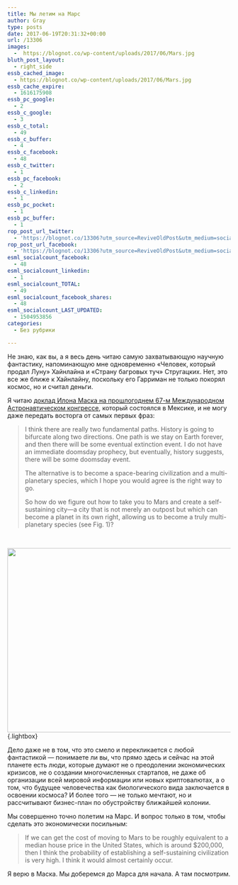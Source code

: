 ```yaml
---
title: Мы летим на Марс
author: Gray
type: posts
date: 2017-06-19T20:31:32+00:00
url: /13306
images:
  -  https://blognot.co/wp-content/uploads/2017/06/Mars.jpg
bluth_post_layout:
  - right_side
essb_cached_image:
  - https://blognot.co/wp-content/uploads/2017/06/Mars.jpg
essb_cache_expire:
  - 1616175908
essb_pc_google:
  - 2
essb_c_google:
  - 3
essb_c_total:
  - 49
essb_c_buffer:
  - 4
essb_c_facebook:
  - 48
essb_c_twitter:
  - 1
essb_pc_facebook:
  - 2
essb_c_linkedin:
  - 1
essb_pc_pocket:
  - 1
essb_pc_buffer:
  - 1
rop_post_url_twitter:
  - 'https://blognot.co/13306?utm_source=ReviveOldPost&utm_medium=social&utm_campaign=ReviveOldPost'
rop_post_url_facebook:
  - 'https://blognot.co/13306?utm_source=ReviveOldPost&utm_medium=social&utm_campaign=ReviveOldPost'
esml_socialcount_facebook:
  - 48
esml_socialcount_linkedin:
  - 1
esml_socialcount_TOTAL:
  - 49
esml_socialcount_facebook_shares:
  - 48
esml_socialcount_LAST_UPDATED:
  - 1504953856
categories:
  - Без рубрики

---
```








Не знаю, как вы, а я весь день читаю самую захватывающую научную фантастику, напоминающую мне одновременно &#171;Человек, который продал Луну&#187; Хайнлайна и &#171;Страну багровых туч&#187; Стругацких. Нет, это все же ближе к Хайнлайну, поскольку его Гарриман не только покорял космос, но и считал деньги.

Я читаю [доклад Илона Маска на прошлогоднем 67-м Международном Астронавтическом конгрессе][1], который состоялся в Мексике, и не могу даже передать восторга от самых первых фраз:

> I think there are really two fundamental paths. History is going to bifurcate along two directions. One path is we stay on Earth forever, and then there will be some eventual extinction event. I do not have an immediate doomsday prophecy, but eventually, history suggests, there will be some doomsday event.
> 
> The alternative is to become a space-bearing civilization and a multi-planetary species, which I hope you would agree is the right way to go.
> 
> So how do we figure out how to take you to Mars and create a self-sustaining city—a city that is not merely an outpost but which can become a planet in its own right, allowing us to become a truly multi-planetary species (see Fig. 1)?

&nbsp;

[<img data-attachment-id="13307" data-permalink="https://blognot.co/13306/mars" data-orig-file="https://i1.wp.com/blognot.co/wp-content/uploads/2017/06/Mars.jpg?fit=1200%2C675&ssl=1" data-orig-size="1200,675" data-comments-opened="1" data-image-meta="{&quot;aperture&quot;:&quot;0&quot;,&quot;credit&quot;:&quot;&quot;,&quot;camera&quot;:&quot;&quot;,&quot;caption&quot;:&quot;&quot;,&quot;created_timestamp&quot;:&quot;0&quot;,&quot;copyright&quot;:&quot;&quot;,&quot;focal_length&quot;:&quot;0&quot;,&quot;iso&quot;:&quot;0&quot;,&quot;shutter_speed&quot;:&quot;0&quot;,&quot;title&quot;:&quot;&quot;,&quot;orientation&quot;:&quot;0&quot;}" data-image-title="Mars" data-image-description="" data-medium-file="https://i1.wp.com/blognot.co/wp-content/uploads/2017/06/Mars.jpg?fit=300%2C169&ssl=1" data-large-file="https://i1.wp.com/blognot.co/wp-content/uploads/2017/06/Mars.jpg?fit=740%2C416&ssl=1" class="aligncenter wp-image-13307 size-large" src="https://i1.wp.com/blognot.co/wp-content/uploads/2017/06/Mars.jpg?resize=740%2C416&#038;ssl=1" alt="" width="740" height="416" data-wp-pid="13307" srcset="https://i1.wp.com/blognot.co/wp-content/uploads/2017/06/Mars.jpg?resize=1024%2C576&ssl=1 1024w, https://i1.wp.com/blognot.co/wp-content/uploads/2017/06/Mars.jpg?resize=300%2C169&ssl=1 300w, https://i1.wp.com/blognot.co/wp-content/uploads/2017/06/Mars.jpg?resize=768%2C432&ssl=1 768w, https://i1.wp.com/blognot.co/wp-content/uploads/2017/06/Mars.jpg?resize=700%2C394&ssl=1 700w, https://i1.wp.com/blognot.co/wp-content/uploads/2017/06/Mars.jpg?resize=800%2C450&ssl=1 800w, https://i1.wp.com/blognot.co/wp-content/uploads/2017/06/Mars.jpg?w=1200&ssl=1 1200w" sizes="(max-width: 740px) 100vw, 740px" data-recalc-dims="1" />][2]{.lightbox}

Дело даже не в том, что это смело и перекликается с любой фантастикой — понимаете ли вы, что прямо здесь и сейчас на этой планете есть люди, которые думают не о преодолении экономических кризисов, не о создании многочисленных стартапов, не даже об организации всей мировой информации или новых криптовалютах, а о том, что будущее человечества как биологического вида заключается в освоении космоса? И более того — не только мечтают, но и рассчитывают бизнес-план по обустройству ближайшей колонии.

Мы совершенно точно полетим на Марс. И вопрос только в том, чтобы сделать это экономически посильным:

> If we can get the cost of moving to Mars to be roughly equivalent to a median house price in the United States, which is around $200,000, then I think the probability of establishing a self-sustaining civilization is very high. I think it would almost certainly occur.

Я верю в Маска. Мы доберемся до Марса для начала. А там посмотрим.

 [1]: http://online.liebertpub.com/doi/pdf/10.1089/space.2017.29009.emu
 [2]: https://i1.wp.com/blognot.co/wp-content/uploads/2017/06/Mars.jpg?ssl=1